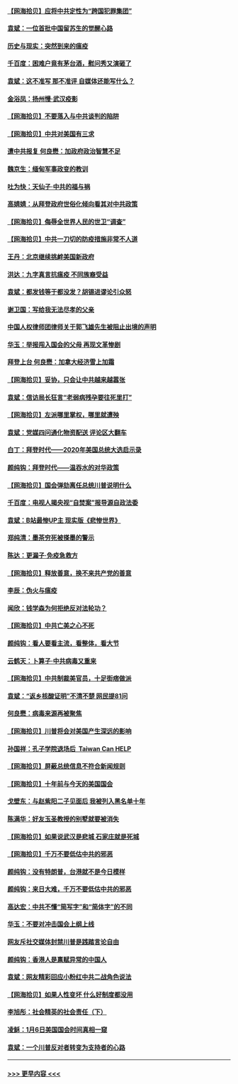 #### [【网海拾贝】应将中共定性为“跨国犯罪集团”](../pages/nsc993/n12740430.md?t=02091451) 
#### [袁斌：一位首批中国留苏生的觉醒心路](../pages/nsc993/n12740396.md?t=02091451) 
#### [历史与现实：突然到来的瘟疫](../pages/nsc993/n12738507.md?t=02091451) 
#### [千百度：困难户竟有茅台酒，慰问秀又演砸了](../pages/nsc993/n12738362.md?t=02091451) 
#### [袁斌：这不准写 那不准评 自媒体还能写什么？](../pages/nsc993/n12737833.md?t=02091451) 
#### [金浴凤：扬州慢‧武汉疫影](../pages/nsc993/n12737248.md?t=02091451) 
#### [【网海拾贝】不要落入与中共谈判的陷阱](../pages/nsc993/n12735229.md?t=02091451) 
#### [【网海拾贝】中共对美国有三求](../pages/nsc993/n12735197.md?t=02091451) 
#### [遭中共报复 何良懋：加政府政治智慧不足](../pages/nsc993/n12734323.md?t=02091451) 
#### [魏京生：缅甸军事政变的教训](../pages/nsc993/n12732470.md?t=02091451) 
#### [吐为快：天仙子·中共的福与祸](../pages/nsc993/n12732165.md?t=02091451) 
#### [高婧婧：从拜登政府世俗化倾向看其对中共政策](../pages/nsc993/n12730028.md?t=02091451) 
#### [【网海拾贝】侮辱全世界人民的世卫“调查”](../pages/nsc993/n12727884.md?t=02091451) 
#### [【网海拾贝】中共一刀切的防疫措施非常不人道](../pages/nsc993/n12724879.md?t=02091451) 
#### [王丹：北京继续挑衅美国新政府](../pages/nsc993/n12722456.md?t=02091451) 
#### [洪达：九字真言抗瘟疫 不同族裔受益](../pages/nsc993/n12722448.md?t=02091451) 
#### [袁斌：都发钱等于都没发？胡锡进谬论引众怒](../pages/nsc993/n12722393.md?t=02091451) 
#### [谢卫国：写给我无法尽孝的父亲](../pages/nsc993/n12720325.md?t=02091451) 
#### [中国人权律师团律师关于郭飞雄先生被阻止出境的声明](../pages/nsc993/n12720203.md?t=02091451) 
#### [华玉：举报闯入国会的父母 再现文革惨剧](../pages/nsc993/n12719070.md?t=02091451) 
#### [拜登上台 何良懋：加拿大经济雪上加霜](../pages/nsc993/n12718943.md?t=02091451) 
#### [【网海拾贝】妥协，只会让中共越来越嚣张](../pages/nsc993/n12717392.md?t=02091451) 
#### [袁斌：信访局长狂言“老弱病残孕要往死里打”](../pages/nsc993/n12717343.md?t=02091451) 
#### [【网海拾贝】左派哪里掌权，哪里就遭殃](../pages/nsc993/n12715009.md?t=02091451) 
#### [袁斌：党媒四问通化物资配送 评论区大翻车](../pages/nsc993/n12714950.md?t=02091451) 
#### [白丁：拜登时代——2020年美国总统大选启示录](../pages/nsc993/n12714920.md?t=02091451) 
#### [颜纯钩：拜登时代——温吞水的对华政策](../pages/nsc993/n12713245.md?t=02091451) 
#### [【网海拾贝】国会弹劾离任总统川普说明什么](../pages/nsc993/n12712816.md?t=02091451) 
#### [千百度：电视人揭央视“自焚案”报导源自政法委](../pages/nsc993/n12709760.md?t=02091451) 
#### [袁斌：B站最惨UP主 现实版《悲惨世界》](../pages/nsc993/n12709686.md?t=02091451) 
#### [郑纯清：墨茶穷死被搽墨的警示](../pages/nsc993/n12709262.md?t=02091451) 
#### [陈达：更漏子·免疫急救方](../pages/nsc993/n12709244.md?t=02091451) 
#### [【网海拾贝】释放善意，换不来共产党的善意](../pages/nsc993/n12708361.md?t=02091451) 
#### [李辰：伪火与瘟疫](../pages/nsc993/n12707981.md?t=02091451) 
#### [闻欣：钱学森为何拒绝反对法轮功？](../pages/nsc993/n12707407.md?t=02091451) 
#### [【网海拾贝】中共亡美之心不死](../pages/nsc993/n12707621.md?t=02091451) 
#### [颜纯钩：看人要看主流，看整体，看大节](../pages/nsc993/n12707536.md?t=02091451) 
#### [云鹤天：卜算子‧中共病毒又重来](../pages/nsc993/n12707408.md?t=02091451) 
#### [【网海拾贝】中共制裁美官员，十足街痞做派](../pages/nsc993/n12705115.md?t=02091451) 
#### [袁斌：“返乡核酸证明”不清不楚 网民提81问](../pages/nsc993/n12704982.md?t=02091451) 
#### [何良懋：病毒来源再被聚焦](../pages/nsc993/n12704944.md?t=02091451) 
#### [【网海拾贝】川普将会对美国产生深远的影响](../pages/nsc993/n12703045.md?t=02091451) 
#### [孙国祥：孔子学院退场后  Taiwan Can HELP](../pages/nsc993/n12702430.md?t=02091451) 
#### [【网海拾贝】屏蔽总统信息不符合新闻规则](../pages/nsc993/n12699998.md?t=02091451) 
#### [【网海拾贝】十年前与今天的美国国会](../pages/nsc993/n12696993.md?t=02091451) 
#### [戈壁东：与赵紫阳二子见面后 我被列入黑名单十年](../pages/nsc993/n12696215.md?t=02091451) 
#### [陈满华：好友玉圣教授的别墅就要被消失](../pages/nsc993/n12695411.md?t=02091451) 
#### [【网海拾贝】如果说武汉是悲城 石家庄就是死城](../pages/nsc993/n12694589.md?t=02091451) 
#### [【网海拾贝】千万不要低估中共的邪恶](../pages/nsc993/n12692771.md?t=02091451) 
#### [颜纯钩：没有特朗普，台港就不是今日模样](../pages/nsc993/n12692678.md?t=02091451) 
#### [颜纯钩：来日大难，千万不要低估中共的邪恶](../pages/nsc993/n12692080.md?t=02091451) 
#### [高达宏：中共不懂“简写字”和“简体字”的不同](../pages/nsc993/n12692068.md?t=02091451) 
#### [华玉：不要对冲击国会上纲上线](../pages/nsc993/n12689948.md?t=02091451) 
#### [网友斥社交媒体封禁川普是践踏言论自由](../pages/nsc993/n12687482.md?t=02091451) 
#### [颜纯钩：香港人是禀赋异常的中国人](../pages/nsc993/n12685142.md?t=02091451) 
#### [袁斌：网友精彩回应小粉红中共二战角色说法](../pages/nsc993/n12684994.md?t=02091451) 
#### [【网海拾贝】如果人性变坏 什么好制度都没用](../pages/nsc993/n12683000.md?t=02091451) 
#### [李旭彤：社会精英的社会责任（下）](../pages/nsc993/n12680604.md?t=02091451) 
#### [凌稣：1月6日美国国会时间真相一窥](../pages/nsc993/n12682780.md?t=02091451) 
#### [袁斌：一个川普反对者转变为支持者的心路](../pages/nsc993/n12682700.md?t=02091451) 

----
#### [ >>> 更早内容 <<< ](../indexes/nsc993-earlier.md)
